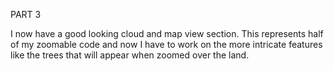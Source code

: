 PART 3

I now have a good looking cloud and map view section. This represents half of my zoomable code and now I have to work on the more intricate features like the trees that will appear when zoomed over the land. 
